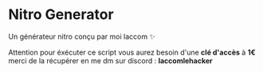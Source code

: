 # Nitro Generator

Un générateur nitro conçu par moi laccom ✨

Attention pour éxécuter ce script vous aurez besoin d'une **clé d'accès** à **1€** merci de la récupérer en me dm sur discord : **laccomlehacker**
